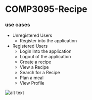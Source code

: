 # COMP3095-Recipe

### use cases
* Unregistered Users
  * Register into the application
* Registered Users
  * Login Into the application
  * Logout of the application
  * Create a recipe
  * View a Recipe
  * Search for a Recipe
  * Plan a meal
  * View Profile

![alt text](https://i.imgur.com/jbc2fn4.png)
